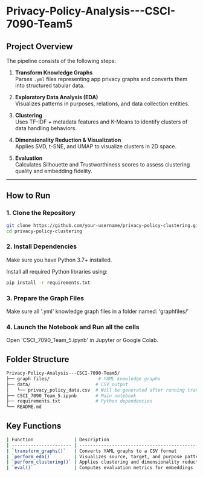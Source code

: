 # Privacy-Policy-Analysis---CSCI-7090-Team5

## Project Overview

The pipeline consists of the following steps:

1. **Transform Knowledge Graphs**  
   Parses `.yml` files representing app privacy graphs and converts them into structured tabular data.

2. **Exploratory Data Analysis (EDA)**  
   Visualizes patterns in purposes, relations, and data collection entities.

3. **Clustering**  
   Uses TF-IDF + metadata features and K-Means to identify clusters of data handling behaviors.

4. **Dimensionality Reduction & Visualization**  
   Applies SVD, t-SNE, and UMAP to visualize clusters in 2D space.

5. **Evaluation**  
   Calculates Silhouette and Trustworthiness scores to assess clustering quality and embedding fidelity.

---


##  How to Run

### 1. Clone the Repository
```bash
git clone https://github.com/your-username/privacy-policy-clustering.git
cd privacy-policy-clustering
```

### 2. Install Dependencies

Make sure you have Python 3.7+ installed.

Install all required Python libraries using:

```bash
pip install -r requirements.txt
```
   
### 3. Prepare the Graph Files
Make sure all '.yml' knowledge graph files in a folder named:
'graphfiles/'

### 4. Launch the Notebook and Run all the cells

Open 'CSCI_7090_Team_5.ipynb' in Jupyter or Google Colab.


## Folder Structure

```bash
Privacy-Policy-Analysis---CSCI-7090-Team5/
├── graph files/                  # YAML knowledge graphs
├── data/                        # CSV output
│   └── privacy_policy_data.csv  # Will be generated after running transform_graphs()
├── CSCI_7090_Team_5.ipynb       # Main notebook
├── requirements.txt             # Python dependencies
└── README.md
```

## Key Functions
```bash
| Function               | Description                                     |
| ---------------------- | ----------------------------------------------- |
| `transform_graphs()`   | Converts YAML graphs to a CSV format            |
| `perform_eda()`        | Visualizes source, target, and purpose patterns |
| `perform_clustering()` | Applies clustering and dimensionality reduction |
| `eval()`               | Computes evaluation metrics for embeddings      |
```

